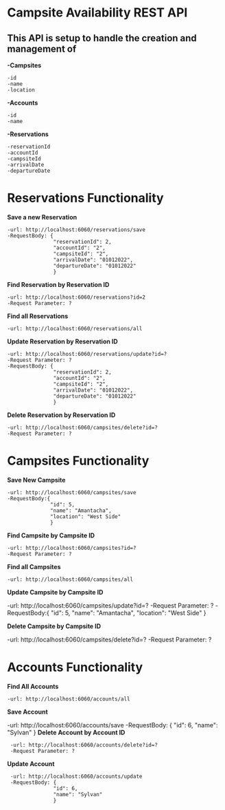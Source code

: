 
Campsite Availability REST API
==============================

This API is setup to handle the creation and management of
----------------------------------------------------------
**-Campsites**
    
    -id
    -name
    -location
**-Accounts**
   
    -id
    -name
**-Reservations**
  
    -reservationId
    -accountId
    -campsiteId
    -arrivalDate
    -departureDate
    

Reservations Functionality
=============================

**Save a new Reservation** 

    -url: http://localhost:6060/reservations/save
    -RequestBody: {
                   "reservationId": 2,
                   "accountId": "2",
                   "campsiteId": "2",
                   "arrivalDate": "01012022",
                   "departureDate": "01012022"
                   }
                  
**Find Reservation by Reservation ID**

    -url: http://localhost:6060/reservations?id=2
    -Request Parameter: ?
   
**Find all Reservations**

    -url: http://localhost:6060/reservations/all
    
**Update Reservation by Reservation ID**

    -url: http://localhost:6060/reservations/update?id=?
    -Request Parameter: ?
    -RequestBody: {
                   "reservationId": 2,
                   "accountId": "2",
                   "campsiteId": "2",
                   "arrivalDate": "01012022",
                   "departureDate": "01012022"
                   }
                   
**Delete Reservation by Reservation ID**

    -url: http://localhost:6060/campsites/delete?id=?
    -Request Parameter: ?
    

Campsites Functionality
=======================

**Save New Campsite**

    -url: http://localhost:6060/campsites/save
    -RequestBody:{
                  "id": 5,
                  "name": "Amantacha",
                  "location": "West Side"
                  }
**Find Campsite by Campsite ID**
    
    -url: http://localhost:6060/campsites?id=?
    -Request Parameter: ?
    
**Find all Campsites**
    
    -url: http://localhost:6060/campsites/all
    
**Update Campsite by Campsite ID**
   
   -url: http://localhost:6060/campsites/update?id=?
   -Request Parameter: ?
   -RequestBody:{
                  "id": 5,
                  "name": "Amantacha",
                  "location": "West Side"
                  }
                  
**Delete Campsite by Campsite ID**
   
   -url: http://localhost:6060/campsites/delete?id=?
   -Request Parameter: ?   
    

Accounts Functionality
======================

**Find All Accounts**
    
    -url: http://localhost:6060/accounts/all
    
**Save Account**
   
   -url: http://localhost:6060/accounts/save
   -RequestBody: {
                   "id": 6,
                   "name": "Sylvan"
                   }
**Delete Account by Account ID**
  
     -url: http://localhost:6060/accounts/delete?id=?
     -Request Parameter: ?

**Update Account**
     
     -url: http://localhost:6060/accounts/update
     -RequestBody: {
                   "id": 6,
                   "name": "Sylvan"
                   }
